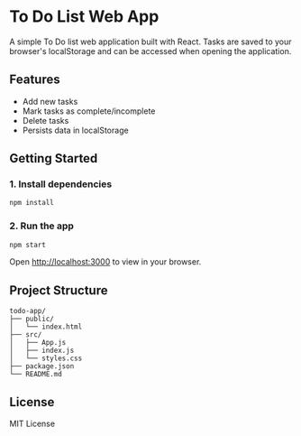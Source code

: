 # To Do List Web App

A simple To Do list web application built with React. Tasks are saved to your browser's localStorage and can be accessed when opening the application.

## Features

- Add new tasks
- Mark tasks as complete/incomplete
- Delete tasks
- Persists data in localStorage

## Getting Started

### 1. Install dependencies

```bash
npm install
```

### 2. Run the app

```bash
npm start
```

Open [http://localhost:3000](http://localhost:3000) to view in your browser.

## Project Structure

```
todo-app/
├── public/
│   └── index.html
├── src/
│   ├── App.js
│   ├── index.js
│   └── styles.css
├── package.json
└── README.md
```

## License

MIT License 
